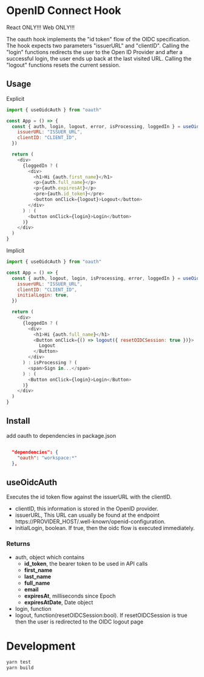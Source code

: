 # OpenID Connect Hook

React ONLY!!!
Web ONLY!!!

The oauth hook implements the "id token" flow of the OIDC specification. The hook expects two parameters "issuerURL" and "clientID". Calling the "login" functions redirects the user to the Open ID Provider and after a successful login, the user ends up back at the last visited URL. Calling the "logout" functions resets the current session.

## Usage

Explicit

```js
import { useOidcAuth } from "oauth"

const App = () => {
  const { auth, login, logout, error, isProcessing, loggedIn } = useOidcAuth({
    issuerURL: "ISSUER_URL",
    clientID: "CLIENT_ID",
  })

  return (
    <div>
      {loggedIn ? (
        <div>
          <h1>Hi {auth.first_name}</h1>
          <p>{auth.full_name}</p>
          <p>{auth.expiresAt}</p>
          <pre>{auth.id_token}</pre>
          <button onClick={logout}>Logout</button>
        </div>
      ) : (
        <button onClick={login}>Login</button>
      )}
    </div>
  )
}
```

Implicit

```js
import { useOidcAuth } from "oauth"

const App = () => {
  const { auth, logout, login, isProcessing, error, loggedIn } = useOidcAuth({
    issuerURL: "ISSUER_URL",
    clientID: "CLIENT_ID",
    initialLogin: true,
  })

  return (
    <div>
      {loggedIn ? (
        <div>
          <h1>Hi {auth.full_name}</h1>
          <Button onClick={() => logout({ resetOIDCSession: true })}>
            Logout
          </Button>
        </div>
      ) : isProcessing ? (
        <span>Sign in...</span>
      ) : (
        <Button onClick={login}>Login</Button>
      )}
    </div>
  )
}
```

## Install

add oauth to dependencies in package.json

```json

  "dependencies": {
    "oauth": "workspace:*"
  },

```

## useOidcAuth

Executes the id token flow against the issuerURL with the clientID.

- clientID, this information is stored in the OpenID provider.
- issuerURL, This URL can usually be found at the endpoint https://PROVIDER_HOST/.well-known/openid-configuration.
- initialLogin, boolean. If true, then the oidc flow is executed immediately.

### Returns

- auth, object which contains
  - **id_token**, the bearer token to be used in API calls
  - **first_name**
  - **last_name**
  - **full_name**
  - **email**
  - **expiresAt**, milliseconds since Epoch
  - **expiresAtDate**, Date object
- login, function
- logout, function(resetOIDCSession:bool). If resetOIDCSession is true then the user is redirected to the OIDC logout page

# Development

```bash
yarn test
yarn build
```
